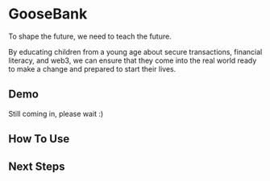 # GooseBank

To shape the future, we need to teach the future.

By educating children from a young age about secure transactions, financial literacy, and web3, we can ensure that they come into the real world ready to make a change and prepared to start their lives.

## Demo

Still coming in, please wait :)

## How To Use

## Next Steps
